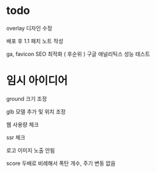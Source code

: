 # todo

overlay 디자인 수정

배포 후 1.1 패치 노트 작성

ga, favicon
SEO 최적화 ( 후순위 )
구글 애널리틱스
성능 테스트

# 임시 아이디어

ground 크기 조정

glb 모델 추가 및 위치 조정

웹 사용량 체크

ssr 체크

로고 이미지 노출 안됨

score 두배로
비례해서 폭탄 개수, 주기 변동 없음
